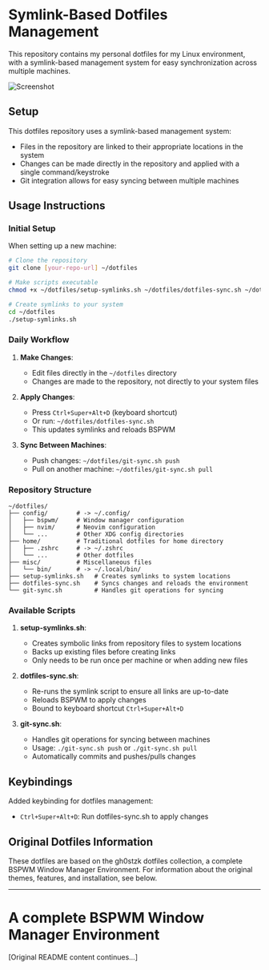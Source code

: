# Symlink-Based Dotfiles Management

This repository contains my personal dotfiles for my Linux environment, with a symlink-based management system for easy synchronization across multiple machines.

![Screenshot](https://github.com/gh0stzk/dotfiles/assets/67278339/0340846a-74d4-4a43-9430-142b0832738d)

## Setup

This dotfiles repository uses a symlink-based management system:
- Files in the repository are linked to their appropriate locations in the system
- Changes can be made directly in the repository and applied with a single command/keystroke
- Git integration allows for easy syncing between multiple machines

## Usage Instructions

### Initial Setup

When setting up a new machine:

```bash
# Clone the repository
git clone [your-repo-url] ~/dotfiles

# Make scripts executable
chmod +x ~/dotfiles/setup-symlinks.sh ~/dotfiles/dotfiles-sync.sh ~/dotfiles/git-sync.sh

# Create symlinks to your system
cd ~/dotfiles
./setup-symlinks.sh
```

### Daily Workflow

1. **Make Changes**:
   - Edit files directly in the `~/dotfiles` directory
   - Changes are made to the repository, not directly to your system files

2. **Apply Changes**:
   - Press `Ctrl+Super+Alt+D` (keyboard shortcut)
   - Or run: `~/dotfiles/dotfiles-sync.sh`
   - This updates symlinks and reloads BSPWM

3. **Sync Between Machines**:
   - Push changes: `~/dotfiles/git-sync.sh push`
   - Pull on another machine: `~/dotfiles/git-sync.sh pull`

### Repository Structure

```
~/dotfiles/
├── config/        # -> ~/.config/
│   ├── bspwm/     # Window manager configuration
│   ├── nvim/      # Neovim configuration
│   └── ...        # Other XDG config directories
├── home/          # Traditional dotfiles for home directory
│   ├── .zshrc     # -> ~/.zshrc
│   └── ...        # Other dotfiles
├── misc/          # Miscellaneous files
│   └── bin/       # -> ~/.local/bin/
├── setup-symlinks.sh   # Creates symlinks to system locations
├── dotfiles-sync.sh    # Syncs changes and reloads the environment
└── git-sync.sh         # Handles git operations for syncing
```

### Available Scripts

1. **setup-symlinks.sh**:
   - Creates symbolic links from repository files to system locations
   - Backs up existing files before creating links
   - Only needs to be run once per machine or when adding new files

2. **dotfiles-sync.sh**:
   - Re-runs the symlink script to ensure all links are up-to-date
   - Reloads BSPWM to apply changes
   - Bound to keyboard shortcut `Ctrl+Super+Alt+D`

3. **git-sync.sh**:
   - Handles git operations for syncing between machines
   - Usage: `./git-sync.sh push` or `./git-sync.sh pull`
   - Automatically commits and pushes/pulls changes

## Keybindings

Added keybinding for dotfiles management:
- `Ctrl+Super+Alt+D`: Run dotfiles-sync.sh to apply changes

## Original Dotfiles Information

These dotfiles are based on the gh0stzk dotfiles collection, a complete BSPWM Window Manager Environment. For information about the original themes, features, and installation, see below.

---

# A complete BSPWM Window Manager Environment

[Original README content continues...] 